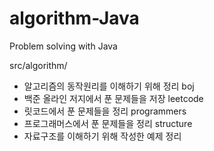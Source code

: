 # algorithm-Java
Problem solving with Java

src/algorithm/
  - 알고리즘의 동작원리를 이해하기 위해 정리
boj
  - 백준 올라인 저지에서 푼 문제들을 저장
leetcode
  - 릿코드에서 푼 문제들을 정리
programmers
  - 프로그래머스에서 푼 문제들을 정리
structure
  - 자료구조를 이해하기 위해 작성한 예제 정리
